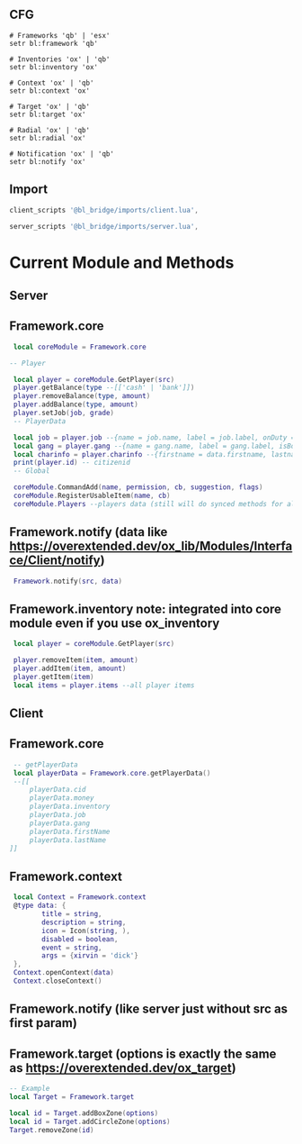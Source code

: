 

## CFG
``` 
# Frameworks 'qb' | 'esx'
setr bl:framework 'qb' 

# Inventories 'ox' | 'qb'
setr bl:inventory 'ox'

# Context 'ox' | 'qb'
setr bl:context 'ox'

# Target 'ox' | 'qb'
setr bl:target 'ox'

# Radial 'ox' | 'qb'
setr bl:radial 'ox'

# Notification 'ox' | 'qb'
setr bl:notify 'ox'
```

## Import 
```lua
client_scripts '@bl_bridge/imports/client.lua',

server_scripts '@bl_bridge/imports/server.lua',
```

# Current Module and Methods

## Server
## Framework.core
```lua
 local coreModule = Framework.core

-- Player

 local player = coreModule.GetPlayer(src)
 player.getBalance(type --[['cash' | 'bank']])
 player.removeBalance(type, amount)
 player.addBalance(type, amount)
 player.setJob(job, grade)
 -- PlayerData

 local job = player.job --{name = job.name, label = job.label, onDuty = job.onduty, isBoss = job.isboss, grade = {name = job.grade.level, label = job.grade.label, salary = job.payment}}
 local gang = player.gang --{name = gang.name, label = gang.label, isBoss = gang.isboss, grade = {name = gang.grade.level, label = gang.grade.label}}
 local charinfo = player.charinfo --{firstname = data.firstname, lastname = data.lastname}
 print(player.id) -- citizenid
 -- Global

 coreModule.CommandAdd(name, permission, cb, suggestion, flags)
 coreModule.RegisterUsableItem(name, cb)
 coreModule.Players --players data (still will do synced methods for all framework, now every framework have their players data)
```
## Framework.notify (data like https://overextended.dev/ox_lib/Modules/Interface/Client/notify)
```lua
 Framework.notify(src, data)
```
## Framework.inventory note: integrated into core module even if you use ox_inventory

```lua
 local player = coreModule.GetPlayer(src)

 player.removeItem(item, amount)
 player.addItem(item, amount)
 player.getItem(item)
 local items = player.items --all player items
```
## Client
## Framework.core

```lua
 -- getPlayerData
 local playerData = Framework.core.getPlayerData()
 --[[
     playerData.cid
     playerData.money
     playerData.inventory
     playerData.job 
     playerData.gang
     playerData.firstName
     playerData.lastName
]]

```
## Framework.context

```lua
 local Context = Framework.context
 @type data: {
        title = string,
        description = string,
        icon = Icon(string, ),
        disabled = boolean,
        event = string,
        args = {xirvin = 'dick'}
 },
 Context.openContext(data)
 Context.closeContext()
```
## Framework.notify (like server just without src as first param)

## Framework.target (options is exactly the same as https://overextended.dev/ox_target)
```lua
-- Example
local Target = Framework.target

local id = Target.addBoxZone(options)
local id = Target.addCircleZone(options)
Target.removeZone(id)
```
